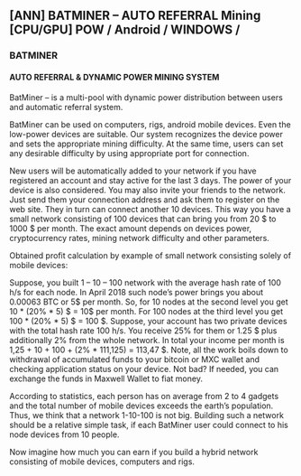 ## [ANN] BATMINER – AUTO REFERRAL Mining [CPU/GPU] POW / Android / WINDOWS / 

### BATMINER

#### AUTO REFERRAL & DYNAMIC POWER MINING SYSTEM

BatMiner – is a multi-pool with dynamic power distribution between users and automatic referral system. 

BatMiner can be used on computers, rigs, android mobile devices. Even the low-power devices are suitable. Our system recognizes the device power and sets the appropriate mining difficulty. At the same time, users can set any desirable difficulty by using appropriate port for connection.

New users will be automatically added to your network if you have registered an account and stay active for the last 3 days. The power of your device is also considered. You may also invite your friends to the network. Just send them your connection address and ask them to register on the web site. They in turn can connect another 10 devices. This way you have a small network consisting of 100 devices that can bring you from 20 $ to 1000 $ per month. The exact amount depends on devices power, cryptocurrency rates, mining network difficulty and other parameters.



Obtained profit calculation by example of small network consisting solely of mobile devices:

Suppose, you built 1 – 10 – 100 network with the average hash rate of 100 h/s for each node. In April 2018 such node’s power brings you about 0.00063 BTC or 5$ per month. So, for 10 nodes at the second level you get 10 * (20% * 5) $ = 10$ per month. For 100 nodes at the third level you get 100 * (20% * 5) $ = 100 $.  Suppose, your account has two private devices with the total hash rate 100 h/s. You receive 25% for them or 1.25 $ plus additionally 2% from the whole network. In total your income per month is 1,25 + 10 + 100 + (2% * 111,125) = 113,47 $. Note, all the work boils down to withdrawal of accumulated funds to your bitcoin or MXC wallet and checking application status on your device. Not bad? If needed, you can exchange the funds in Maxwell Wallet to fiat money.


According to statistics, each person has on average from 2 to 4 gadgets and the total number of mobile devices exceeds the earth’s population. Thus, we think that a network 1-10-100 is not big. Building such a network should be a relative simple task, if each BatMiner user could connect to his node devices from 10 people. 

Now imagine how much you can earn if you build a hybrid network consisting of mobile devices, computers and rigs. 